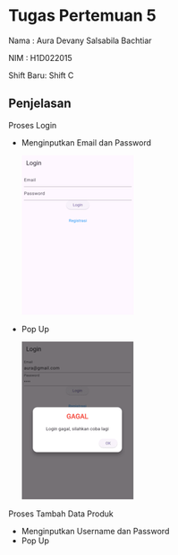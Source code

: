 # Tugas Pertemuan 5

Nama : Aura Devany Salsabila Bachtiar

NIM : H1D022015

Shift Baru: Shift C

## Penjelasan

Proses Login

- Menginputkan Email dan Password
  
  ![Lampiran Login](login_page.png)
- Pop Up
  
  ![Lampiran Login Gagal](login_gagal.png)
  
Proses Tambah Data Produk

- Menginputkan Username dan Password
- Pop Up 

